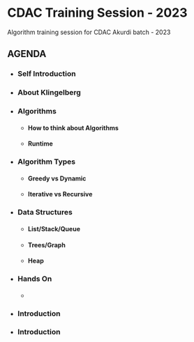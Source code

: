 # CDAC Training Session - 2023
Algorithm training session for CDAC Akurdi batch - 2023

## AGENDA

- ### Self Introduction
- ### About Klingelberg
- ### Algorithms
  - #### How to think about Algorithms
  - #### Runtime 
- ### Algorithm Types
  - #### Greedy vs Dynamic
  - #### Iterative vs Recursive
- ### Data Structures
  - #### List/Stack/Queue
  - #### Trees/Graph
  - #### Heap
- ### Hands On
  - #### 
- ### Introduction
- ### Introduction
